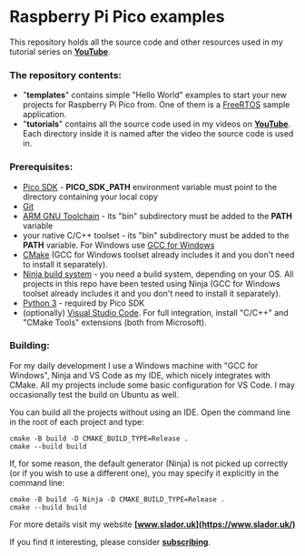 # Raspberry Pi Pico examples

This repository holds all the source code and other resources used in my tutorial series on **[YouTube](https://www.youtube.com/c/SladorSoft)**.

### The repository contents:

- "**templates**" contains simple "Hello World" examples to start your new projects for Raspberry Pi Pico from. One of them is a [FreeRTOS](https://www.freertos.org/) sample application.
- "**tutorials**" contains all the source code used in my videos on **[YouTube](https://www.youtube.com/c/SladorSoft)**. Each directory inside it is named after the video the source code is used in.

### Prerequisites:

- [Pico SDK](https://github.com/raspberrypi/pico-sdk) - **PICO_SDK_PATH** environment variable must point to the directory containing your local copy
- [Git](https://git-scm.com/)
- [ARM GNU Toolchain](https://developer.arm.com/downloads/-/arm-gnu-toolchain-downloads) - its "bin" subdirectory must be added to the **PATH** variable
- your native C/C++ toolset - its "bin" subdirectory must be added to the **PATH** variable. For Windows use [GCC for Windows](https://winlibs.com/)
- [CMake](https://cmake.org/) (GCC for Windows toolset already includes it and you don't need to install it separately).
- [Ninja build system](https://ninja-build.org/) - you need a build system, depending on your OS. All projects in this repo have been tested using Ninja (GCC for Windows toolset already includes it and you don't need to install it separately).
- [Python 3](https://www.python.org/) - required by Pico SDK
- (optionally) [Visual Studio Code](https://code.visualstudio.com/). For full integration, install "C/C++" and "CMake Tools" extensions (both from Microsoft).

### Building:

For my daily development I use a Windows machine with "GCC for Windows", Ninja and VS Code as my IDE, which nicely integrates with CMake. All my projects include some basic configuration for VS Code. I may occasionally test the build on Ubuntu as well.

You can build all the projects without using an IDE. Open the command line in the root of each project and type:
```
cmake -B build -D CMAKE_BUILD_TYPE=Release .
cmake --build build
```
If, for some reason, the default generator (Ninja) is not picked up correctly (or if you wish to use a different one), you may specify it explicitly in the command line:
```
cmake -B build -G Ninja -D CMAKE_BUILD_TYPE=Release .
cmake --build build
```


For more details visit my website **[www.slador.uk](https://www.slador.uk/)**

If you find it interesting, please consider **[subscribing](https://www.youtube.com/c/SladorSoft)**.
